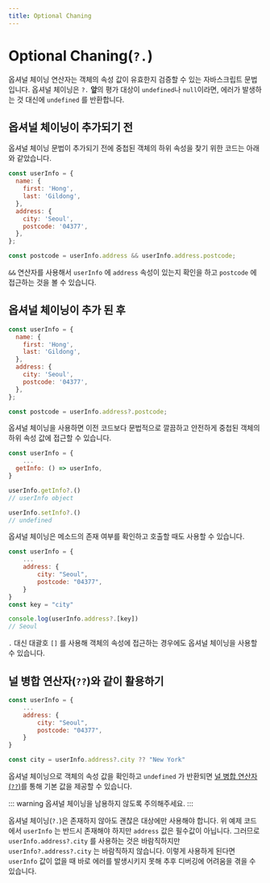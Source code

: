 ```yaml
---
title: Optional Chaning
---
```


# Optional Chaning(`?.`)

옵셔널 체이닝 연산자는 객체의 속성 값이 유효한지 검증할 수 있는 자바스크립트 문법입니다. 옵셔널 체이닝은 `?.` **앞**의 평가 대상이 `undefined`나 `null`이라면, 에러가 발생하는 것 대신에 `undefined` 를 반환합니다.

## 옵셔널 체이닝이 추가되기 전

옵셔널 체이닝 문법이 추가되기 전에 중첩된 객체의 하위 속성을 찾기 위한 코드는 아래와 같았습니다.

```js
const userInfo = {
  name: {
    first: 'Hong',
    last: 'Gildong',
  },
  address: {
    city: 'Seoul',
    postcode: '04377',
  },
};

const postcode = userInfo.address && userInfo.address.postcode;
```

`&&` 연산자를 사용해서 `userInfo` 에 `address` 속성이 있는지 확인을 하고 `postcode` 에 접근하는 것을 볼 수 있습니다.

## 옵셔널 체이닝이 추가 된 후

```js
const userInfo = {
  name: {
    first: 'Hong',
    last: 'Gildong',
  },
  address: {
    city: 'Seoul',
    postcode: '04377',
  },
};

const postcode = userInfo.address?.postcode;
```

옵셔널 체이닝을 사용하면 이전 코드보다 문법적으로 깔끔하고 안전하게 중첩된 객체의 하위 속성 값에 접근할 수 있습니다.

```js
const userInfo = {
	...
  getInfo: () => userInfo,
}

userInfo.getInfo?.()
// userInfo object

userInfo.setInfo?.()
// undefined
```

옵셔널 체이닝은 메소드의 존재 여부를 확인하고 호출할 때도 사용할 수 있습니다.

```js
const userInfo = {
	...
	address: {
		city: "Seoul",
		postcode: "04377",
	}
}
const key = "city"

console.log(userInfo.address?.[key])
// Seoul
```

`.` 대신 대괄호 `[]` 를 사용해 객체의 속성에 접근하는 경우에도 옵셔널 체이닝을 사용할 수 있습니다.

## 널 병합 연산자(`??`)와 같이 활용하기

```js
const userInfo = {
	...
	address: {
		city: "Seoul",
		postcode: "04377",
	}
}

const city = userInfo.address?.city ?? "New York"
```

옵셔널 체이닝으로 객체의 속성 값을 확인하고 `undefined` 가 반환되면 [널 병합 연산자(`??`)](/es6+/nullish-coalescing-operator.html)를 통해 기본 값을 제공할 수 있습니다.

::: warning
옵셔널 체이닝을 남용하지 않도록 주의해주세요.
:::

옵셔널 체이닝(`?.`)은 존재하지 않아도 괜찮은 대상에만 사용해야 합니다. 위 예제 코드에서 `userInfo` 는 반드시 존재해야 하지만 `address` 값은 필수값이 아닙니다. 그러므로 `userInfo.address?.city` 를 사용하는 것은 바람직하지만 `userInfo?.address?.city` 는 바람직하지 않습니다. 이렇게 사용하게 된다면 `userInfo` 값이 없을 때 바로 에러를 발생시키지 못해 추후 디버깅에 어려움을 겪을 수 있습니다.
